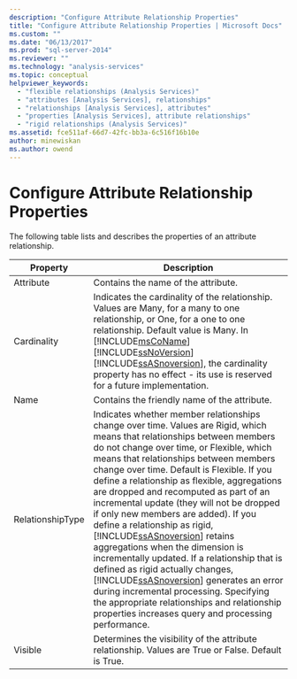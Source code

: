 ```yaml
---
description: "Configure Attribute Relationship Properties"
title: "Configure Attribute Relationship Properties | Microsoft Docs"
ms.custom: ""
ms.date: "06/13/2017"
ms.prod: "sql-server-2014"
ms.reviewer: ""
ms.technology: "analysis-services"
ms.topic: conceptual
helpviewer_keywords: 
  - "flexible relationships (Analysis Services)"
  - "attributes [Analysis Services], relationships"
  - "relationships [Analysis Services], attributes"
  - "properties [Analysis Services], attribute relationships"
  - "rigid relationships (Analysis Services)"
ms.assetid: fce511af-66d7-42fc-bb3a-6c516f16b10e
author: minewiskan
ms.author: owend
---
```

# Configure Attribute Relationship Properties
  The following table lists and describes the properties of an attribute relationship.  
  
|Property|Description|  
|--------------|-----------------|  
|Attribute|Contains the name of the attribute.|  
|Cardinality|Indicates the cardinality of the relationship. Values are Many, for a many to one relationship, or One, for a one to one relationship. Default value is Many. In [!INCLUDE[msCoName](../../includes/msconame-md.md)] [!INCLUDE[ssNoVersion](../../includes/ssnoversion-md.md)] [!INCLUDE[ssASnoversion](../../includes/ssasnoversion-md.md)], the cardinality property has no effect - its use is reserved for a future implementation.|  
|Name|Contains the friendly name of the attribute.|  
|RelationshipType|Indicates whether member relationships change over time. Values are Rigid, which means that relationships between members do not change over time, or Flexible, which means that relationships between members change over time. Default is Flexible. If you define a relationship as flexible, aggregations are dropped and recomputed as part of an incremental update (they will not be dropped if only new members are added). If you define a relationship as rigid, [!INCLUDE[ssASnoversion](../../includes/ssasnoversion-md.md)] retains aggregations when the dimension is incrementally updated. If a relationship that is defined as rigid actually changes, [!INCLUDE[ssASnoversion](../../includes/ssasnoversion-md.md)] generates an error during incremental processing. Specifying the appropriate relationships and relationship properties increases query and processing performance.|  
|Visible|Determines the visibility of the attribute relationship. Values are True or False. Default is True.|  
  
  
